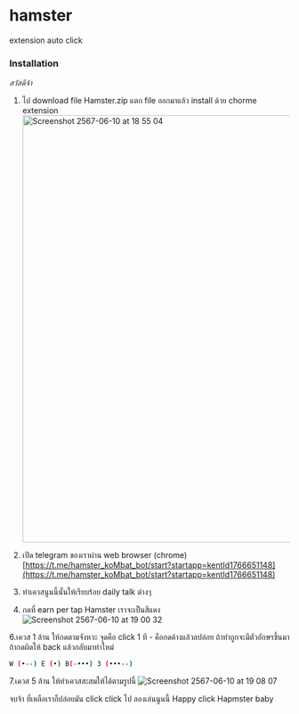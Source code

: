 # hamster
extension auto click
### Installation

_สวัสดีจ้า_

1. ไป download file Hamster.zip แตก file ออกมาแล้ว install ด้วย chorme extension
    <img width="767" alt="Screenshot 2567-06-10 at 18 55 04" src="https://github.com/huge8888/hamster/assets/117529459/40a77b4c-cbf5-4bd1-b919-677fe09c1544">
3. เปิด telegram ของเราผ่าน web browser (chrome) 
[https://t.me/hamster_koMbat_bot/start?startapp=kentId1766651148](https://t.me/hamster_koMbat_bot/start?startapp=kentId1766651148)
4. ทำเควสนูนนี้นั้นให้เรียบร้อย daily talk ต่างๆ

5. กดที่ earn per tap Hamster เราจะเป็นสีแดง 
![Screenshot 2567-06-10 at 19 00 32](https://github.com/huge8888/hamster/assets/117529459/977370b5-e1c8-4078-8661-c5e41494516a)


6.เควส 1 ล้าน ให้กดตามจังหวะ จุดคือ click 1 ที - คือกดค้างแล้วลปล่อย ถ้าทำถูกจะมีตัวอักษรขึ้นมา ถ้ากดผิดให้ back แล้วกลับมาทำใหม่
   ```sh
   W (•--) E (•) B(-•••) 3 (•••--)
   ```
7.เควส 5 ล้าน ให้ทำเควสสะสมให้ได้ตามรูปนี้
![Screenshot 2567-06-10 at 19 08 07](https://github.com/huge8888/hamster/assets/117529459/e3041176-ed33-4911-9e0d-ea650a946afd)

จบจ้า ที่เหลือเราก็ปล่อยมัน click click ไป ลองเล่นนูนนี้ Happy click Hapmster baby
